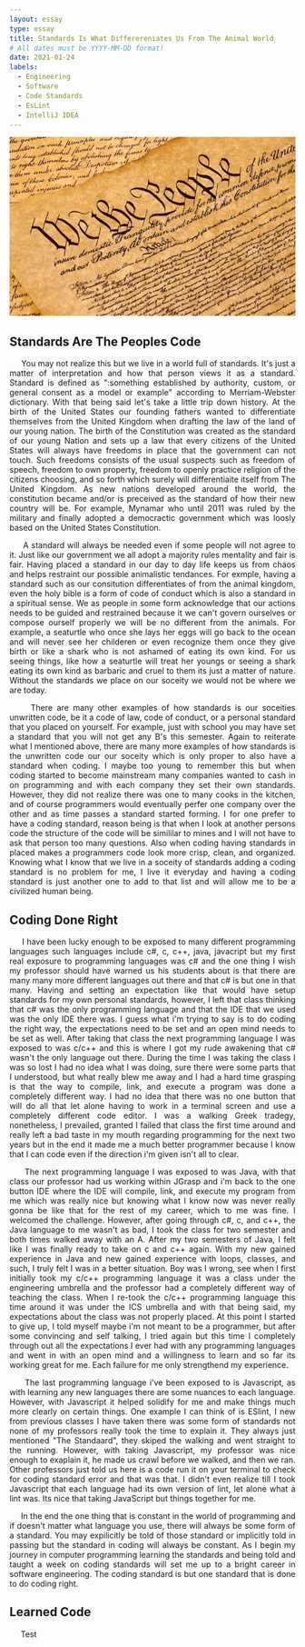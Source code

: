 ```yaml
---
layout: essay
type: essay
title: Standards Is What Differereniates Us From The Animal World
# All dates must be YYYY-MM-DD format!
date: 2021-01-24
labels:
  - Engineering
  - Software
  - Code Standards
  - EsLint
  - IntelliJ IDEA
---
```


<img class="ui xlarge image" src="../images/Constitution.png" width="1000">

## Standards Are The Peoples Code
<p align="justify">
&nbsp;&nbsp;&nbsp;&nbsp; You may not realize this but we live in a world full of standards. It's just a matter of interpretation and how that person views it as a standard. Standard is defined as ":something established by authority, custom, or general consent as a model or example" according to Merriam-Webster dictionary. With that being said let's take a little trip down history. At the birth of the United States our founding fathers wanted to differentiate themselves from the United Kingdom when drafting the law of the land of our young nation. The birth of the Constitution was created as the standard of our young Nation and sets up a law that every citizens of the United States will always have freedoms in place that the government can not touch. Such freedoms consists of the usual suspects such as freedom of speech, freedom to own property, freedom to openly practice religion of the citizens choosing, and so forth which surely will differentiaite itself from The United Kingdom. As new nations developed around the world, the constitution became and/or is preceived as the standard of how their new country will be. For example, Mynamar who until 2011 was ruled by the military and finally adopted a democractic government which was loosly based on the United States Constitution.<br /></p>
<p align="justify">
&nbsp;&nbsp;&nbsp;&nbsp; A standard will always be needed even if some people will not agree to it. Just like our government we all adopt a majority rules mentality and fair is fair. Having placed a standard in our day to day life keeps us from chaos and helps restraint our possible animalistic tendances. For exmple, having a standard such as our consitution differentiates of from the animal kingdom, even the holy bible is a form of code of conduct which is also a standard in a spiritual sense. We as people in some form acknowledge that our actions needs to be guided and restrained because it we can't govern ourselves or compose ourself properly we will be no different from the animals. For example, a seaturtle who once she lays her eggs will go back to the ocean and will never see her childeren or even recognize them once they give birth or like a shark who is not ashamed of eating its own kind. For us seeing things, like how a seaturtle will treat her youngs or seeing a shark eating its own kind as barbaric and cruel to them its just a matter of nature. Without the standards we place on our soceity we would not be where we are today.<br /></p>
<p align="justify">
&nbsp;&nbsp;&nbsp;&nbsp; There are many other examples of how standards is our soceities unwritten code, be it a code of law, code of conduct, or a personal standard that you placed on yourself. For example, just with school you may have set a standard that you will not get any B's this semester. Again to reiterate what I mentioned above, there are many more examples of how standards is the unwritten code our our soceity which is only proper to also have a standard when coding. I maybe too young to remember this but when coding started to become mainstream many companies wanted to cash in on programming and with each company they set their own standards. However, they did not realize there was one to many cooks in the kitchen, and of course programmers would eventually perfer one company over the other and as time passes a standard started forming. I for one prefer to have a coding standard, reason being is that when I look at another persons code the structure of the code will be simililar to mines and I will not have to ask that person too many questions. Also when coding having standards in placed makes a programmers code look more crisp, clean, and organized. Knowing what I know that we live in a soceity of standards adding a coding standard is no problem for me, I live it everyday and having a coding standard is just another one to add to that list and will allow me to be a civilized human being.<br /></p>

## Coding Done Right
<p align="justify">
&nbsp;&nbsp;&nbsp;&nbsp; I have been lucky enough to be exposed to many different programming languages such languages include c#, c, c++, java, javacript but my first real exposure to programming languages was c# and the one thing I wish my professor should have warned us his students about is that there are many many more different languages out there and that c# is but one in that many. Having and setting an expectation like that would have setup standards for my own personal standards, however, I left that class thinking that c# was the only programming language and that the IDE that we used was the only IDE there was. I guess what i'm trying to say is to do coding the right way, the expectations need to be set and an open mind needs to be set as well. After taking that class the next programming language I was exposed to was c/c++ and this is where I got my rude awakening that c# wasn't the only language out there. During the time I was taking the class I was so lost I had no idea what I was doing, sure there were some parts that I understood, but what really blew me away and I had a hard time grasping is that the way to compile, link, and execute a program was done a completely different way. I had no idea that there was no one button that will do all that let alone having to work in a terminal screen and use a completely different code editor. I was a walking Greek tradegy, nonetheless, I prevailed, granted I failed that class the first time around and really left a bad taste in my mouth regarding programming for the next two years but in the end it made me a much better programmer because I know that I can code even if the direction i'm given isn't all to clear.<br /></p>
<p align="justify">
&nbsp;&nbsp;&nbsp;&nbsp; The next programming language I was exposed to was Java, with that class our professor had us working within JGrasp and i'm back to the one button IDE where the IDE will compile, link, and execute my program from me which was really nice but knowing what I know now was never really gonna be like that for the rest of my career, which to me was fine. I welcomed the challenge. However, after going through c#, c, and c++, the Java language to me wasn't as bad, I took the class for two semester and both times walked away with an A. After my two semesters of Java, I felt like I was finally ready to take on c and c++ again. With my new gained experience in Java and new gained experience with loops, classes, and such, I truly felt I was in a better situation. Boy was I wrong, see when I first initially took my c/c++ programming language it was a class under the engineering umbrella and the professor had a completely different way of teaching the class. When I re-took the c/c++ programming language this time around it was under the ICS umbrella and with that being said, my expectations about the class was not properly placed. At this point I started to give up, I told myself maybe i'm not meant to be a programmer, but after some convincing and self talking, I tried again but this time I completely through out all the expectations I ever had with any programming languages and went in with an open mind and a willingness to learn and so far its working great for me. Each failure for me only strengthend my experience.<br /></p>
<p align="justify">
&nbsp;&nbsp;&nbsp;&nbsp; The last programming language i've been exposed to is Javascript, as with learning any new languages there are some nuances to each language. However, with Javascript it helped solidify for me and make things much more clearly on certain things. One example I can think of is ESlint, I new from previous classes I have taken there was some form of standards not none of my professors really took the time to explain it. They always just mentioned "The Standaard", they skiped the walking and went straight to the running. However, with taking Javascript, my professor was nice enough to exaplain it, he made us crawl before we walked, and then we ran. Other professors just told us here is a code run it on your terminal to check for coding standard error and that was that. I didn't even realize till I took Javascript that each language had its own version of lint, let alone what a lint was. Its nice that taking JavaScript but things together for me. <br /></p>
<p align="justify">
&nbsp;&nbsp;&nbsp;&nbsp; In the end the one thing that is constant in the world of programming and if doesn't matter what language you use, there will always be some form of a standard. You may expilicitly be told of those standard or implicitly told in passing but the standard in coding will always be constant.  As I begin my journey in computer programming learning the standards and being told and taught a week on coding standards will set me up to a bright career in software engineering. The coding standard is but one standard that is done to do coding right.<br /></p>

## Learned Code
<p align="justify">
&nbsp;&nbsp;&nbsp;&nbsp; Test
<br /></p>
